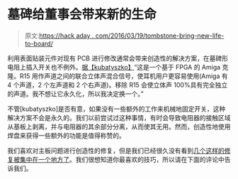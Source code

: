 # 墓碑给董事会带来新的生命

> 原文:[https://hack aday . com/2016/03/19/tombstone-bring-new-life-to-board/](https://hackaday.com/2016/03/19/tombstone-brings-new-life-to-board/)

利用表面贴装元件对现有 PCB 进行修改通常会带来创造性的解决方案，在墓碑形电阻上插入开关也不例外。[据【kubatyszko】](https://www.reddit.com/r/electronics/comments/4axvbo/that_moment_when_you_tombstone_resistor_on_purpose/d14eeyn)“这是一个基于 FPGA 的 Amiga 克隆。R15 用作声道之间的联合立体声混合信号，使耳机用户更容易使用(Amiga 有 4 个声道，2 个左声道和 2 个右声道)。移除 R15 会使立体声 100%具有完全独立的声道。我不想让它永久化，所以我决定换一个。”

不管[kubatyszko]是否有意，如果没有一些额外的工作来机械地固定开关，这种解决方案不会是永久的。我们以前尝试过这种事情，有时会导致电阻器的接触区域从基板上剥离，并与电阻器的其余部分分离，从而使其无用。然而，创造性地使用焊盘来获得一些额外的功能是值得称赞的。

我们喜欢对主板问题进行创造性的修复，但是我们已经很久没有看到[几个这样的修复被集中在一个地方了](http://hackaday.com/2013/02/05/quick-fixes-for-smd-population-problems/)。我们很想知道你最喜欢的技巧，所以请在下面的评论中告诉我们。